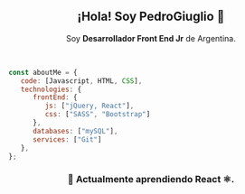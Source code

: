  <h2 align="center">¡Hola! Soy PedroGiuglio 👋</h2>
</p>
<p align="center">Soy <strong>Desarrollador Front End Jr</strong> de Argentina.<br/></p>
<br />


```javascript
const aboutMe = {
   code: [Javascript, HTML, CSS],
   technologies: {
      frontEnd: {
         js: ["jQuery, React"],
         css: ["SASS", "Bootstrap"]
      },
      databases: ["mySQL"],
      services: ["Git"]
   },
};
```

<h3 align="center"> 🌱 Actualmente aprendiendo React ⚛. </h3>
